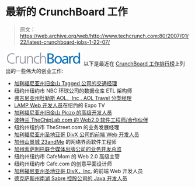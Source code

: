 # 最新的 CrunchBoard 工作

> 原文：<https://web.archive.org/web/http://www.techcrunch.com:80/2007/01/22/latest-crunchboard-jobs-1-22-07/>

[![](img/098adbdf0774307495a7eb98d746e2f3.png)](https://web.archive.org/web/20190214190147/http://crunchboard.com/) 以下是最近在 [CrunchBoard 工作排行榜](https://web.archive.org/web/20190214190147/http://crunchboard.com/)上列出的一些伟大的创业工作:

*   [加利福尼亚州旧金山 Tagged 公司的交通经理](https://web.archive.org/web/20190214190147/http://crunchboard.com/job/2662)
*   纽约州纽约市 NBC 环球公司的数据仓库 ETL 架构师
*   [弗吉尼亚州杜勒斯 AOL，Inc . AOL Travel 分类经理](https://web.archive.org/web/20190214190147/http://crunchboard.com/job/2439)
*   [LAMP Web 开发人员](https://web.archive.org/web/20190214190147/http://crunchboard.com/job/2446)在纽约的 Expo TV
*   [加利福尼亚州旧金山 Piczo 的高级开发人员](https://web.archive.org/web/20190214190147/http://crunchboard.com/job/2488)
*   [波特兰 TheChipLab.com 的 Web2.0 软件工程师/合作伙伴](https://web.archive.org/web/20190214190147/http://crunchboard.com/job/2689)
*   纽约州纽约市 TheStreet.com 的业务发展经理
*   [加利福尼亚州圣地亚哥 DivX 公司的前端 Web 开发人员](https://web.archive.org/web/20190214190147/http://crunchboard.com/job/2479)
*   [加州山景城 23andMe](https://web.archive.org/web/20190214190147/http://crunchboard.com/job/2665) 的网络界面软件工程师
*   [加州索萨利托联合媒体出版公司的业务开发总监](https://web.archive.org/web/20190214190147/http://crunchboard.com/job/2607)
*   纽约州纽约市 CafeMom 的 Web 2.0 高级主管
*   纽约州纽约市 Cafe.com 的创意平面设计师
*   [加利福尼亚州圣地亚哥 DivX，Inc.](https://web.archive.org/web/20190214190147/http://crunchboard.com/job/2479) 的前端 Web 开发人员
*   [德克萨斯州南湖 Sabre 控股公司的 Java 开发人员](https://web.archive.org/web/20190214190147/http://crunchboard.com/job/2726)